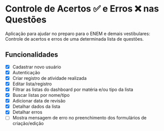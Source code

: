 # Controle de Acertos ✅ e Erros ❌ nas Questões 
Aplicação para ajudar no preparo para o ENEM e demais vestibulares: Controle de acertos e erros de uma determinada lista de questões.


## Funcionalidades
- [x] Cadastrar novo usuário
- [x] Autenticação
- [x] Criar registro de atividade realizada
- [x] Editar lista/registro
- [x] Filtrar as listas do dashboard por matéria e/ou tipo da lista
- [x] Buscar listas por nome/tipo
- [x] Adicionar data de revisão
- [x] Detalhar dados da lista
- [x] Detalhar erros
- [ ] Mostra mensagem de erro no preenchimento dos formulários de criação/edição
